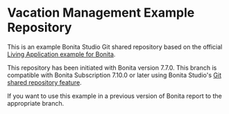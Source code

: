 # Vacation Management Example Repository

This is an example Bonita Studio Git shared repository based on the official [Living Application example for Bonita](https://github.com/Bonitasoft-Community/vacation-management-example).

This repository has been initiated with Bonita version 7.7.0. This branch is compatible with Bonita Subscription 7.10.0 or later using Bonita Studio's [Git shared repository feature](https://documentation.bonitasoft.com/bonita/7.10/workspaces-and-repositories#toc6).

If you want to use this example in a previous version of Bonita report to the appropriate branch.
